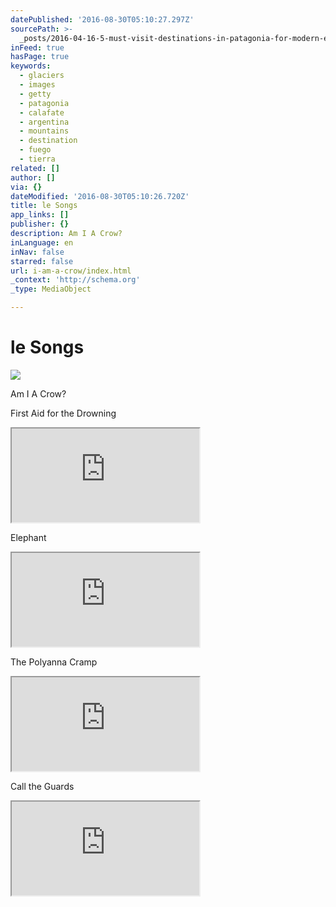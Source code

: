 ```yaml
---
datePublished: '2016-08-30T05:10:27.297Z'
sourcePath: >-
  _posts/2016-04-16-5-must-visit-destinations-in-patagonia-for-modern-explorers.md
inFeed: true
hasPage: true
keywords:
  - glaciers
  - images
  - getty
  - patagonia
  - calafate
  - argentina
  - mountains
  - destination
  - fuego
  - tierra
related: []
author: []
via: {}
dateModified: '2016-08-30T05:10:26.720Z'
title: le Songs
app_links: []
publisher: {}
description: Am I A Crow?
inLanguage: en
inNav: false
starred: false
url: i-am-a-crow/index.html
_context: 'http://schema.org'
_type: MediaObject

---
```

# le Songs
![](https://the-grid-user-content.s3-us-west-2.amazonaws.com/afd63623-f15f-4513-a0fd-12b0b9c989d5.jpg)

Am I A Crow?

First Aid for the Drowning

<iframe src="https://the-grid.github.io/ed-userhtml/?g=eJwNyjEOwCAIAMAXIXt_g1KrSQGDNPr8Otx2LWLMC1Eoot3rsL1TJuVCMlIxQXrzJ1i7zwDqDNUczgN2W9r1-QFpPBmg" style=""></iframe>

Elephant

<iframe src="https://the-grid.github.io/ed-userhtml/?g=eJzLKCkpKLbS189NLCnJSC0H4vyKCr2kxLyU5MTcAr3k_Fz9xJyk0lz91JzUgozEvBIA2UoS9w" style=""></iframe>

The Polyanna Cramp

<iframe src="https://the-grid.github.io/ed-userhtml/?g=eJwNyUEOwCAIAMEXIff-hlpSTQWNYLW_r4dNNpnk3uxAFHJPPHd1rXCSXpGkhVgFqZxDcAu0Wj5SJYh9I8yst0H2PZ6AQIY97MzdoOSX-w9ofSNQ" style=""></iframe>

Call the Guards

<iframe src="https://the-grid.github.io/ed-userhtml/?g=eJwNyTESABAMBMAXkd5vThiKBEMMz6fYaqvZWIFIYVbz-fq9PqIlhg7PXQkStxJDxP12ZWOm9QBlFxVj" style=""></iframe>